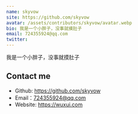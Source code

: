 ```yaml
---
name: skyvow
site: https://github.com/skyvow
avatar: /assets/contributors/skyvow/avatar.webp
bio: 我是一个小胖子，没事就摸肚子
email: 724355924@qq.com
twitter: 
---
```


我是一个小胖子，没事就摸肚子

## Contact me

- Github: <https://github.com/skyvow>
- Email：<724355924@qq.com>
- Website: <https://wuxui.com>
  